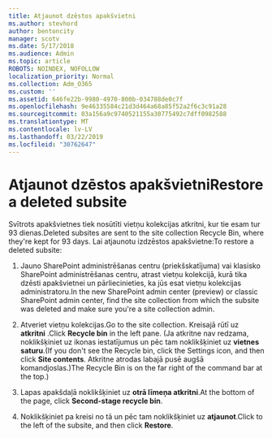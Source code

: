 ```yaml
---
title: Atjaunot dzēstos apakšvietni
ms.author: stevhord
author: bentoncity
manager: scotv
ms.date: 5/17/2018
ms.audience: Admin
ms.topic: article
ROBOTS: NOINDEX, NOFOLLOW
localization_priority: Normal
ms.collection: Adm_O365
ms.custom: ''
ms.assetid: 646fe22b-9980-4970-800b-034788de0c7f
ms.openlocfilehash: 9e46335584c21d3d464a68a85f52a2f6c3c91a28
ms.sourcegitcommit: 03a156a9c9740521155a30775492c7dff0982588
ms.translationtype: MT
ms.contentlocale: lv-LV
ms.lasthandoff: 03/22/2019
ms.locfileid: "30762647"
---
```

# <a name="restore-a-deleted-subsite"></a><span data-ttu-id="8ba25-102">Atjaunot dzēstos apakšvietni</span><span class="sxs-lookup"><span data-stu-id="8ba25-102">Restore a deleted subsite</span></span>

<span data-ttu-id="8ba25-103">Svītrots apakšvietnes tiek nosūtīti vietņu kolekcijas atkritni, kur tie esam tur 93 dienas.</span><span class="sxs-lookup"><span data-stu-id="8ba25-103">Deleted subsites are sent to the site collection Recycle Bin, where they're kept for 93 days.</span></span> <span data-ttu-id="8ba25-104">Lai atjaunotu izdzēstos apakšvietne:</span><span class="sxs-lookup"><span data-stu-id="8ba25-104">To restore a deleted subsite:</span></span>
  
1. <span data-ttu-id="8ba25-105">Jauno SharePoint administrēšanas centru (priekšskatījuma) vai klasisko SharePoint administrēšanas centru, atrast vietņu kolekcijā, kurā tika dzēsti apakšvietnei un pārliecinieties, ka jūs esat vietņu kolekcijas administratoru.</span><span class="sxs-lookup"><span data-stu-id="8ba25-105">In the new SharePoint admin center (preview) or classic SharePoint admin center, find the site collection from which the subsite was deleted and make sure you're a site collection admin.</span></span> 
    
2. <span data-ttu-id="8ba25-106">Atveriet vietņu kolekcijas.</span><span class="sxs-lookup"><span data-stu-id="8ba25-106">Go to the site collection.</span></span> <span data-ttu-id="8ba25-107">Kreisajā rūtī uz **atkritni** .</span><span class="sxs-lookup"><span data-stu-id="8ba25-107">Click **Recycle bin** in the left pane.</span></span> <span data-ttu-id="8ba25-108">(Ja atkritne nav redzama, noklikšķiniet uz ikonas iestatījumus un pēc tam noklikšķiniet uz **vietnes saturu**.</span><span class="sxs-lookup"><span data-stu-id="8ba25-108">(If you don't see the Recycle bin, click the Settings icon, and then click **Site contents**.</span></span> <span data-ttu-id="8ba25-109">Atkritne atrodas labajā pusē augšā komandjoslas.)</span><span class="sxs-lookup"><span data-stu-id="8ba25-109">The Recycle Bin is on the far right of the command bar at the top.)</span></span>
    
3. <span data-ttu-id="8ba25-110">Lapas apakšdaļā noklikšķiniet uz **otrā līmeņa atkritni**.</span><span class="sxs-lookup"><span data-stu-id="8ba25-110">At the bottom of the page, click **Second-stage recycle bin**.</span></span>
    
4. <span data-ttu-id="8ba25-111">Noklikšķiniet pa kreisi no tā un pēc tam noklikšķiniet uz **atjaunot**.</span><span class="sxs-lookup"><span data-stu-id="8ba25-111">Click to the left of the subsite, and then click **Restore**.</span></span>
    

